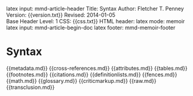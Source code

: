 latex input:	mmd-article-header
Title:	Syntax
Author:	Fletcher T. Penney
Version:	{{version.txt}}
Revised:	2014-01-05   
Base Header Level:	1
CSS:	{{css.txt}}
HTML header:	<script type="text/javascript"
	src="http://cdn.mathjax.org/mathjax/latest/MathJax.js?config=TeX-AMS-MML_HTMLorMML">
	</script>
latex mode:	memoir
latex input:	mmd-article-begin-doc
latex footer:	mmd-memoir-footer


# Syntax #

{{metadata.md}}
{{cross-references.md}}
{{attributes.md}}
{{tables.md}}
{{footnotes.md}}
{{citations.md}}
{{definitionlists.md}}
{{fences.md}}
{{math.md}}
{{glossary.md}}
{{criticmarkup.md}}
{{raw.md}}
{{transclusion.md}}

